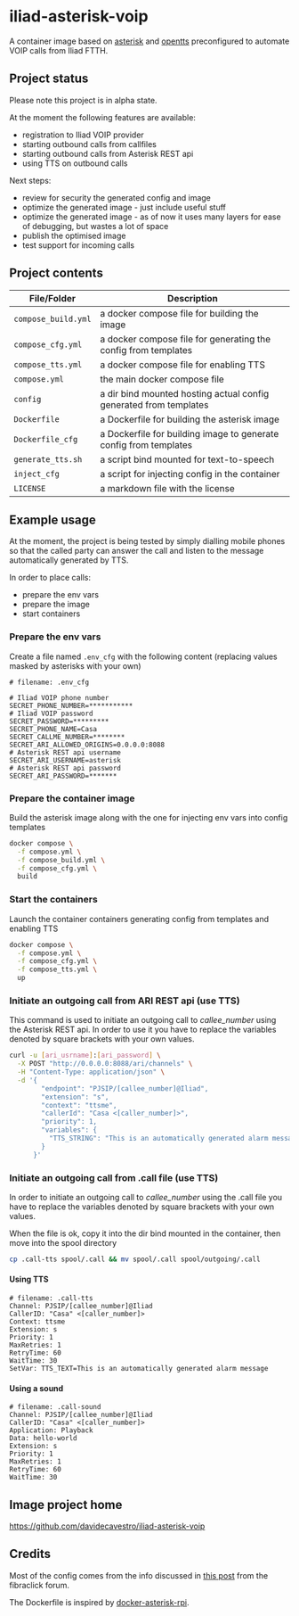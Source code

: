 # iliad-asterisk-voip

A container image based on [asterisk](https://github.com/asterisk/asterisk) and [opentts](https://github.com/synesthesiam/opentts) preconfigured to automate VOIP calls from Iliad FTTH.


## Project status

Please note this project is in alpha state.

At the moment the following features are available:
- registration to Iliad VOIP provider
- starting outbound calls from callfiles
- starting outbound calls from Asterisk REST api
- using TTS on outbound calls

Next steps:
- review for security the generated config and image
- optimize the generated image - just include useful stuff
- optimize the generated image - as of now it uses many layers for ease of debugging, but wastes a lot of space
- publish the optimised image
- test support for incoming calls


## Project contents

| File/Folder | Description |
| --- | --- |
| `compose_build.yml` | a docker compose file for building the image |
| `compose_cfg.yml` | a docker compose file for generating the config from templates |
| `compose_tts.yml` | a docker compose file for enabling TTS |
| `compose.yml` | the main docker compose file |
| `config` | a dir bind mounted hosting actual config generated from templates |
| `Dockerfile` | a Dockerfile for building the asterisk image |
| `Dockerfile_cfg` | a Dockerfile for building image to generate config from templates |
| `generate_tts.sh` | a script bind mounted for text-to-speech |
| `inject_cfg` | a script for injecting config in the container |
| `LICENSE` | a markdown file with the license |

## Example usage

At the moment, the project is being tested by simply dialling mobile phones so that the called party can answer the call and listen to the message automatically generated by TTS.

In order to place calls:
- prepare the env vars
- prepare the image
- start containers


### Prepare the env vars

Create a file named `.env_cfg` with the following content (replacing values masked by asterisks with your own)

```.env
# filename: .env_cfg

# Iliad VOIP phone number
SECRET_PHONE_NUMBER=***********
# Iliad VOIP password
SECRET_PASSWORD=*********
SECRET_PHONE_NAME=Casa
SECRET_CALLME_NUMBER=********
SECRET_ARI_ALLOWED_ORIGINS=0.0.0.0:8088
# Asterisk REST api username
SECRET_ARI_USERNAME=asterisk
# Asterisk REST api password
SECRET_ARI_PASSWORD=*******
```


### Prepare the container image

Build the asterisk image along with the one for injecting env vars into config templates 

```bash
docker compose \
  -f compose.yml \
  -f compose_build.yml \
  -f compose_cfg.yml \
  build
```

### Start the containers

Launch the container containers generating config from templates and enabling TTS

```bash
docker compose \
  -f compose.yml \
  -f compose_cfg.yml \
  -f compose_tts.yml \
  up
```

### Initiate an outgoing call from ARI REST api (use TTS)

This command is used to initiate an outgoing call to _callee_number_ using the Asterisk REST api.
In order to use it you have to replace the variables denoted by square brackets with your own values.

```bash
curl -u [ari_usrname]:[ari_password] \
  -X POST "http://0.0.0.0:8088/ari/channels" \
  -H "Content-Type: application/json" \
  -d '{
        "endpoint": "PJSIP/[callee_number]@Iliad",
        "extension": "s",
        "context": "ttsme",
        "callerId": "Casa <[caller_number]>",
        "priority": 1,
        "variables": {
          "TTS_STRING": "This is an automatically generated alarm message"
        }
      }'
```


### Initiate an outgoing call from .call file (use TTS)

In order to initiate an outgoing call to _callee_number_ using the .call file
you have to replace the variables denoted by square brackets with your own values.

When the file is ok, copy it into the dir bind mounted in the container,
then move into the spool directory

```bash
cp .call-tts spool/.call && mv spool/.call spool/outgoing/.call
```

#### Using TTS

```.call
# filename: .call-tts
Channel: PJSIP/[callee_number]@Iliad
CallerID: "Casa" <[caller_number]>
Context: ttsme
Extension: s
Priority: 1
MaxRetries: 1
RetryTime: 60
WaitTime: 30
SetVar: TTS_TEXT=This is an automatically generated alarm message
```

#### Using a sound

```.call .call-sound
# filename: .call-sound
Channel: PJSIP/[callee_number]@Iliad
CallerID: "Casa" <[caller_number]>
Application: Playback
Data: hello-world
Extension: s
Priority: 1
MaxRetries: 1
RetryTime: 60
WaitTime: 30
```

## Image project home

https://github.com/davidecavestro/iliad-asterisk-voip


## Credits

Most of the config comes from the info discussed in [this post](https://forum.fibra.click/d/48277-voip-fibra-iliad-su-asterisk-con-freepbx/21) from the fibraclick forum.

The Dockerfile is inspired by [docker-asterisk-rpi](https://github.com/aivus/docker-asterisk-rpi).
